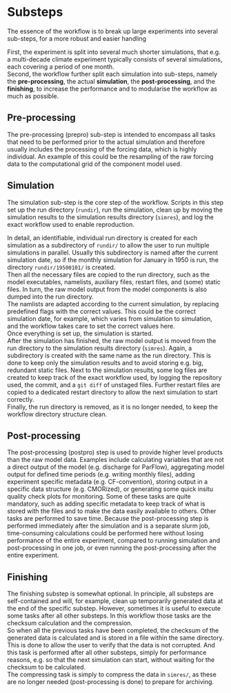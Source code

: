 # Substeps

The essence of the workflow is to break up large experiments into several 
sub-steps, for a more robust and easier handling

First, the experiment is split into several much shorter simulations, that 
e.g. a multi-decade climate experiment typically consists of several 
simulations, each covering a period of one month.  
Second, the workflow further split each simulation into sub-steps, namely the 
**pre-processing**, the actual **simulation**, the **post-processing**, and the 
**finishing**, to increase the performance and to modularise the workflow as 
much as possible.

## Pre-processing

The pre-processing (prepro) sub-step is intended to encompass all tasks that 
need to be 
performed prior to the actual simulation and therefore usually includes the 
processing of the forcing data, which is highly individual. An example of this 
could be the resampling of the raw forcing data to the computational grid of the 
component model used.

## Simulation

The simulation sub-step is the core step of the workflow. Scripts in this step 
set up the run directory (`rundir`), run the simulation, clean up by moving the 
simulation results to the simulation results directory (`simres`), and log the 
exact workflow used to enable reproduction.

In detail, an identifiable, individual run directory is created for each 
simulation as a subdirectory of `rundir/` to allow the user to run multiple 
simulations in parallel. Usually this subdirectory is named after the current 
simulation date, so if the monthly simulation for January in 1950 is run, the 
directory `rundir/19500101/` is created.  
Then all the necessary files are copied to the run directory, such as the model 
executables, namelists, auxiliary files, restart files, and (some) static files. 
In turn, the raw model output from the model components is also dumped into the 
run directory.   
The namlists are adapted according to the current simulation, by replacing 
predefined flags with the correct values. This could be the correct simulation 
date, for example, which varies from simulation to simulation, and the workflow 
takes care to set the correct values here.   
Once everything is set up, the simulation is started.   
After the simulation has finished, the raw model output is moved from the run 
directory to the simulation results directory (`simres`). Again, a subdirectory 
is created with the same name as the run directory. This is done to keep only 
the simulation results and to avoid storing e.g. big, redundant static files. 
Next to the simulation results, some log files are created to keep track of the 
exact workflow used, by logging the repository used, the commit, and a 
`git diff` of unstaged files. Further restart files are copied to a dedicated 
restart directory to allow the next simulation to start correctly.  
Finally, the run directory is removed, as it is no longer needed, to keep the 
workflow directory structure clean.

## Post-processing

The post-processing (postpro) step is used to provide higher level products 
than the raw 
model data. Examples include calculating variables that are not a direct output 
of the model (e.g. discharge for ParFlow), aggregating model output for defined 
time periods (e.g. writing monthly files), adding experiment specific metadata 
(e.g. CF-convention), storing output in a specific data structure (e.g. 
CMORized), or generating some quick insitu quality check plots for monitoring. 
Some of these tasks are quite mandatory, such as adding specific metadata to 
keep track of what is stored with the files and to make the data easily 
available to others. Other tasks are performed to save time. Because the 
post-processing step is performed immediately after the simulation and is a 
separate slurm job, time-consuming calculations could be performed here without 
losing performance of the entire experiment, compared to running simulation and 
post-processing in one job, or even running the post-processing after the entire 
experiment.

## Finishing

The finishing substep is somewhat optional. In principle, all substeps are 
self-contained and will, for example, clean up temporarily generated data at the 
end of the specific substep. However, sometimes it is useful to execute some 
tasks after all other substeps. In this workflow those tasks are the checksum 
calculation and the compression.    
So when all the previous tasks have been completed, the checksum of the 
generated data is calculated and is stored in a file within the same directory. 
This is done to allow the user to verify that the data is not corrupted. And 
this task is performed after all other substeps, simply for performance reasons, 
e.g. so that the next simulation can start, without waiting for the checksum to 
be calculated.    
The compressing task is simply to compress the data in `simres/`, as these are 
no longer needed (post-processing is done) to prepare for archiving.

